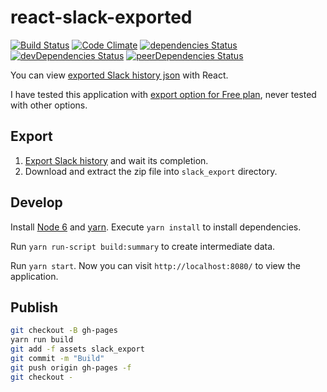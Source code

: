 # react-slack-exported

[![Build Status](https://travis-ci.org/ohtake/react-slack-exported.svg?branch=master)](https://travis-ci.org/ohtake/react-slack-exported)
[![Code Climate](https://codeclimate.com/github/ohtake/react-slack-exported/badges/gpa.svg)](https://codeclimate.com/github/ohtake/react-slack-exported)
[![dependencies Status](https://david-dm.org/ohtake/react-slack-exported/status.svg)](https://david-dm.org/ohtake/react-slack-exported)
[![devDependencies Status](https://david-dm.org/ohtake/react-slack-exported/dev-status.svg)](https://david-dm.org/ohtake/react-slack-exported?type=dev)
[![peerDependencies Status](https://david-dm.org/ohtake/react-slack-exported/peer-status.svg)](https://david-dm.org/ohtake/react-slack-exported?type=peer)

You can view [exported Slack history json](https://get.slack.help/hc/en-us/articles/201658943-Exporting-your-team-s-Slack-history) with React.

I have tested this application with [export option for Free plan](https://get.slack.help/hc/en-us/articles/204897248), never tested with other options.

## Export

1. [Export Slack history](https://my.slack.com/services/export) and wait its completion.
1. Download and extract the zip file into `slack_export` directory.

## Develop

Install [Node 6](https://nodejs.org/en/download/) and [yarn](https://yarnpkg.com/en/docs/install). Execute `yarn install` to install dependencies.

Run `yarn run-script build:summary` to create intermediate data.

Run `yarn start`. Now you can visit `http://localhost:8080/` to view the application.

## Publish

```bash
git checkout -B gh-pages
yarn run build
git add -f assets slack_export
git commit -m "Build"
git push origin gh-pages -f
git checkout -
```
